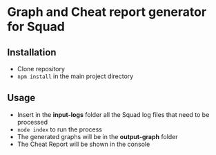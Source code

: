 # Graph and Cheat report generator for Squad
## Installation
- Clone repository
- `npm install` in the main project directory
## Usage
- Insert in the **input-logs** folder all the Squad log files that need to be processed
- `node index` to run the process
- The generated graphs will be in the **output-graph** folder
- The Cheat Report will be shown in the console
